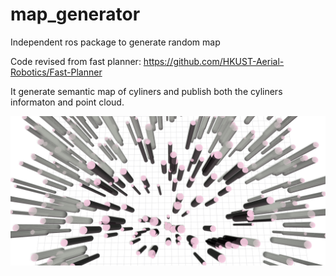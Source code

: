 # map_generator
Independent ros package to generate random map


Code revised from fast planner: https://github.com/HKUST-Aerial-Robotics/Fast-Planner


It generate semantic map of cyliners and publish both the cyliners informaton and point cloud.

![](docs/eg.png)

